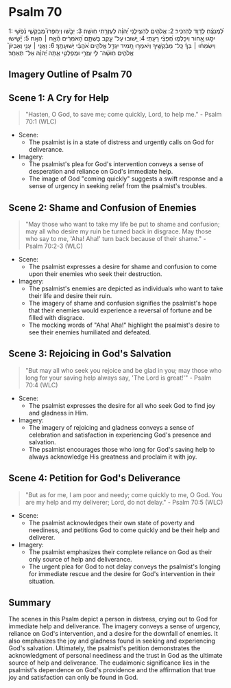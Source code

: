 # Psalm 70
1: לַ֝מְנַצֵּ֗חַ לְדָוִ֥ד לְהַזְכִּֽיר׃
2: אֱלֹהִ֥ים לְהַצִּילֵ֑נִי יְ֝הוָ֗ה לְעֶזְרָ֥תִי חֽוּשָֽׁה׃
3: יֵבֹ֣שׁוּ וְיַחְפְּרוּ֮ מְבַקְשֵׁ֪י נַ֫פְשִׁ֥י יִסֹּ֣גוּ אָ֭חוֹר וְיִכָּלְמ֑וּ חֲ֝פֵצֵ֗י רָעָתִֽי׃
4: יָ֭שׁוּבוּ עַל־ עֵ֣קֶב בָּשְׁתָּ֑ם הָ֝אֹמְרִ֗ים הֶ֘אָ֥ח ׀ הֶאָֽח׃
5: יָ֘שִׂ֤ישׂוּ וְיִשְׂמְח֨וּ ׀ בְּךָ֗ כָּֽל־ מְבַ֫קְשֶׁ֥יךָ וְיֹאמְר֣וּ תָ֭מִיד יִגְדַּ֣ל אֱלֹהִ֑ים אֹ֝הֲבֵ֗י יְשׁוּעָתֶֽךָ׃
6: וַאֲנִ֤י ׀ עָנִ֣י וְאֶבְיוֹן֮ אֱלֹהִ֪ים חֽוּשָׁ֫ה־ לִּ֥י עֶזְרִ֣י וּמְפַלְטִ֣י אַ֑תָּה יְ֝הוָ֗ה אַל־ תְּאַחַֽר׃

## Imagery Outline of Psalm 70

## Scene 1: A Cry for Help

> "Hasten, O God, to save me;
    come quickly, Lord, to help me." - Psalm 70:1 (WLC)

- Scene:
  - The psalmist is in a state of distress and urgently calls on God for deliverance. 
- Imagery:
  - The psalmist's plea for God's intervention conveys a sense of desperation and reliance on God's immediate help.
  - The image of God "coming quickly" suggests a swift response and a sense of urgency in seeking relief from the psalmist's troubles.

## Scene 2: Shame and Confusion of Enemies

> "May those who want to take my life
    be put to shame and confusion;
may all who desire my ruin
    be turned back in disgrace.
May those who say to me, 'Aha! Aha!'
    turn back because of their shame." - Psalm 70:2-3 (WLC)

- Scene:
  - The psalmist expresses a desire for shame and confusion to come upon their enemies who seek their destruction.
- Imagery:
  - The psalmist's enemies are depicted as individuals who want to take their life and desire their ruin.
  - The imagery of shame and confusion signifies the psalmist's hope that their enemies would experience a reversal of fortune and be filled with disgrace.
  - The mocking words of "Aha! Aha!" highlight the psalmist's desire to see their enemies humiliated and defeated.

## Scene 3: Rejoicing in God's Salvation

> "But may all who seek you
    rejoice and be glad in you;
may those who long for your saving help always say,
    'The Lord is great!'" - Psalm 70:4 (WLC)

- Scene:
  - The psalmist expresses the desire for all who seek God to find joy and gladness in Him.
- Imagery:
  - The imagery of rejoicing and gladness conveys a sense of celebration and satisfaction in experiencing God's presence and salvation.
  - The psalmist encourages those who long for God's saving help to always acknowledge His greatness and proclaim it with joy.

## Scene 4: Petition for God's Deliverance

> "But as for me, I am poor and needy;
    come quickly to me, O God.
You are my help and my deliverer;
    Lord, do not delay." - Psalm 70:5 (WLC)

- Scene:
  - The psalmist acknowledges their own state of poverty and neediness, and petitions God to come quickly and be their help and deliverer.
- Imagery:
  - The psalmist emphasizes their complete reliance on God as their only source of help and deliverance.
  - The urgent plea for God to not delay conveys the psalmist's longing for immediate rescue and the desire for God's intervention in their situation.

## Summary

The scenes in this Psalm depict a person in distress, crying out to God for immediate help and deliverance. The imagery conveys a sense of urgency, reliance on God's intervention, and a desire for the downfall of enemies. It also emphasizes the joy and gladness found in seeking and experiencing God's salvation. Ultimately, the psalmist's petition demonstrates the acknowledgment of personal neediness and the trust in God as the ultimate source of help and deliverance. The eudaimonic significance lies in the psalmist's dependence on God's providence and the affirmation that true joy and satisfaction can only be found in God.